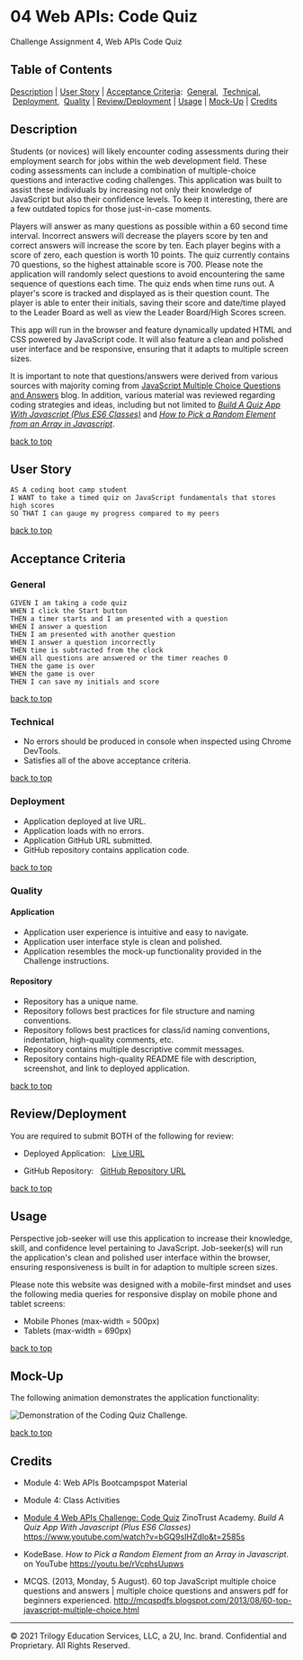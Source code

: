 # 04 Web APIs: Code Quiz
Challenge Assignment 4, Web APIs Code Quiz

## Table of Contents
[Description](#description) |
[User Story](#user-story) |
[Acceptance Criteria](#acceptance-criteria):
&nbsp;[General](#general),
&nbsp;[Technical](#technical),
&nbsp;[Deployment](#deployment),
&nbsp;[Quality](#quality) |
[Review/Deployment](#reviewdeployment) |
[Usage](#usage) |
[Mock-Up](#mock-up) |
[Credits](#credits) <br />

## Description
Students (or novices) will likely encounter coding assessments during their employment search for jobs within the web development field. These coding assessments can include a combination of multiple-choice questions and interactive coding challenges. This application was built to assist these individuals by increasing not only their knowledge of JavaScript but also their confidence levels. To keep it interesting, there are a few outdated topics for those just-in-case moments. 

Players will answer as many questions as possible within a 60 second time interval. Incorrect answers will decrease the players score by ten and correct answers will increase the score by ten. Each player begins with a score of zero, each question is worth 10 points. The quiz currently contains 70 questions, so the highest attainable score is 700. Please note the application will randomly select questions to avoid encountering the same sequence of questions each time. The quiz ends when time runs out. A player's score is tracked and displayed as is their question count. The player is able to enter their initials, saving their score and date/time played to the Leader Board as well as view the Leader Board/High Scores screen.

This app will run in the browser and feature dynamically updated HTML and CSS powered by JavaScript code. It will also feature a clean and polished user interface and be responsive, ensuring that it adapts to multiple screen sizes.

It is important to note that questions/answers were derived from various sources with majority coming from [JavaScript Multiple Choice Questions and Answers](#credits) blog. In addition, various material was reviewed regarding coding strategies and ideas, including but not limited to [*Build A Quiz App With Javascript (Plus ES6 Classes)*](#credits) and [*How to Pick a Random Element from an Array in Javascript*](#credits).

[back to top](#table-of-contents)
## User Story
```
AS A coding boot camp student
I WANT to take a timed quiz on JavaScript fundamentals that stores high scores
SO THAT I can gauge my progress compared to my peers
```
[back to top](#table-of-contents)
## Acceptance Criteria
### General
```
GIVEN I am taking a code quiz
WHEN I click the Start button
THEN a timer starts and I am presented with a question
WHEN I answer a question
THEN I am presented with another question
WHEN I answer a question incorrectly
THEN time is subtracted from the clock
WHEN all questions are answered or the timer reaches 0
THEN the game is over
WHEN the game is over
THEN I can save my initials and score
```
[back to top](#table-of-contents)

### Technical
* No errors should be produced in console when inspected using Chrome DevTools.
* Satisfies all of the above acceptance criteria.

[back to top](#table-of-contents)

### Deployment
* Application deployed at live URL.
* Application loads with no errors.
* Application GitHub URL submitted.
* GitHub repository contains application code.

[back to top](#table-of-contents)
### Quality
#### Application
* Application user experience is intuitive and easy to navigate.
* Application user interface style is clean and polished.
* Application resembles the mock-up functionality provided in the Challenge instructions.

#### Repository
* Repository has a unique name.
* Repository follows best practices for file structure and naming conventions.
* Repository follows best practices for class/id naming conventions, indentation, high-quality comments, etc.
* Repository contains multiple descriptive commit messages.
* Repository contains high-quality README file with  description, screenshot, and link to deployed application.

[back to top](#table-of-contents)
## Review/Deployment
You are required to submit BOTH of the following for review:

* Deployed Application: &nbsp; [Live URL](https://baxters4karma.github.io/code-quiz/)

* GitHub Repository: &nbsp; [GitHub Repository URL](https://github.com/baxters4karma/c4-code-quiz)

[back to top](#table-of-contents)

## Usage
Perspective job-seeker will use this application to increase their knowledge, skill, and confidence level pertaining to JavaScript. Job-seeker(s) will run the application's clean and polished user interface within the browser, ensuring responsiveness is built in for adaption to multiple screen sizes.

Please note this website was designed with a mobile-first mindset and uses the following media queries for responsive display on mobile phone and tablet screens:
* Mobile Phones (max-width = 500px)
* Tablets (max-width = 690px)

[back to top](#table-of-contents)

## Mock-Up
The following animation demonstrates the application functionality:

![Demonstration of the Coding Quiz Challenge.](./assets/images/04-codingQuizChallenge-baxter.gif)

[back to top](#table-of-contents)
## Credits

* Module 4: Web APIs Bootcampspot Material
* Module 4: Class Activities
* [Module 4 Web APIs Challenge: Code Quiz](https://courses.bootcampspot.com/courses/798/assignments/17677?module_item_id=306865)
ZinoTrust Academy. *Build A Quiz App With Javascript (Plus ES6 Classes)*  https://www.youtube.com/watch?v=bGQ9sIHZdlo&t=2585s

* KodeBase. *How to Pick a Random Element from an Array in Javascript*. on YouTube https://youtu.be/rVcphsUupws

* MCQS. (2013, Monday, 5 August). 60 top JavaScript multiple choice questions and answers | multiple choice questions and answers pdf for beginners experienced. http://mcqspdfs.blogspot.com/2013/08/60-top-javascript-multiple-choice.html
---
© 2021 Trilogy Education Services, LLC, a 2U, Inc. brand. Confidential and Proprietary. All Rights Reserved.
